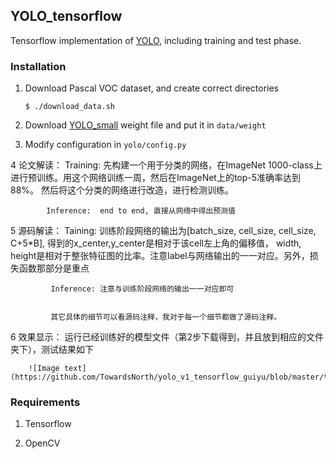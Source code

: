 ## YOLO_tensorflow

Tensorflow implementation of [YOLO](https://arxiv.org/pdf/1506.02640.pdf), including training and test phase.

### Installation


1. Download Pascal VOC dataset, and create correct directories
	```Shell
	$ ./download_data.sh
	```

2. Download [YOLO_small](https://drive.google.com/file/d/0B5aC8pI-akZUNVFZMmhmcVRpbTA/view?usp=sharing)
weight file and put it in `data/weight`

3. Modify configuration in `yolo/config.py`

4 论文解读： Training:  先构建一个用于分类的网络，在ImageNet 1000-class上进行预训练。用这个网络训练一周，然后在ImageNet上的top-5准确率达到88%。                        然后将这个分类的网络进行改造，进行检测训练。
	
            Inference:  end to end, 直接从网络中得出预测值
	  
5  源码解读： Taining:  训练阶段网络的输出为[batch_size, cell_size, cell_size, C+5*B], 得到的x_center,y_center是相对于该cell左上角的偏移值，                  width, height是相对于整张特征图的比率。注意label与网络输出的一一对应。另外，损失函数那部分是重点

             Inference: 注意与训练阶段网络的输出一一对应即可


             其它具体的细节可以看源码注释，我对于每一个细节都做了源码注释。
	    
6  效果显示： 运行已经训练好的模型文件（第2步下载得到，并且放到相应的文件夹下），测试结果如下
            
	    ![Image text](https://github.com/TowardsNorth/yolo_v1_tensorflow_guiyu/blob/master/test/000021.jpg)



### Requirements
1. Tensorflow

2. OpenCV
